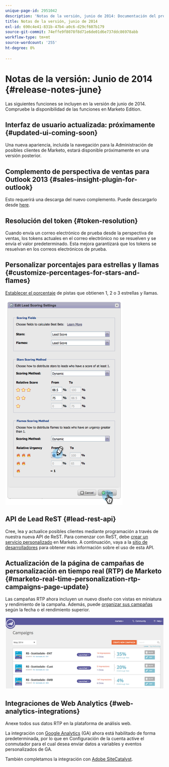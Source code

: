 ```yaml
---
unique-page-id: 2951042
description: 'Notas de la versión, junio de 2014: Documentación del producto de Marketo'
title: Notas de la versión, junio de 2014
exl-id: 690c4e41-831b-47b4-a0c6-d29cf607b179
source-git-commit: 74effe9f8078f8d71e6de01d6e737ddc86978abb
workflow-type: tm+mt
source-wordcount: '255'
ht-degree: 0%

---
```


# Notas de la versión: Junio de 2014 {#release-notes-june}

Las siguientes funciones se incluyen en la versión de junio de 2014. Compruebe la disponibilidad de las funciones en Marketo Edition.

## Interfaz de usuario actualizada: próximamente {#updated-ui-coming-soon}

Una nueva apariencia, incluida la navegación para la Administración de posibles clientes de Marketo, estará disponible próximamente en una versión posterior.

## Complemento de perspectiva de ventas para Outlook 2013 {#sales-insight-plugin-for-outlook}

Esto requerirá una descarga del nuevo complemento. Puede descargarlo desde [here](/help/marketo/product-docs/marketo-sales-insight/msi-outlook-plugin/install-the-marketo-email-add-in-for-outlook-with-a-registration-code.md).

## Resolución del token {#token-resolution}

Cuando envía un correo electrónico de prueba desde la perspectiva de ventas, los tokens actuales en el correo electrónico no se resuelven y se envía el valor predeterminado. Esta mejora garantizará que los tokens se resuelvan en los correos electrónicos de prueba.

## Personalizar porcentajes para estrellas y llamas {#customize-percentages-for-stars-and-flames}

[Establecer el porcentaje](/help/marketo/product-docs/marketo-sales-insight/msi-for-salesforce/features/stars-and-flames/customize-stars-and-flames.md) de pistas que obtienen 1, 2 o 3 estrellas y llamas.

![](assets/image2014-9-22-13-3a50-3a31.png)

## API de Lead ReST {#lead-rest-api}

Cree, lea y actualice posibles clientes mediante programación a través de nuestra nueva API de ReST. Para comenzar con ReST, debe [crear un servicio personalizado](/help/marketo/product-docs/administration/additional-integrations/create-a-custom-service-for-use-with-rest-api.md) en Marketo. A continuación, vaya a la [sitio de desarrolladores](https://developers.marketo.com/documentation/rest/) para obtener más información sobre el uso de esta API.

## Actualización de la página de campañas de personalización en tiempo real (RTP) de Marketo {#marketo-real-time-personalization-rtp-campaigns-page-update}

Las campañas RTP ahora incluyen un nuevo diseño con vistas en miniatura y rendimiento de la campaña. Además, puede [organizar sus campañas](/help/marketo/product-docs/web-personalization/working-with-web-campaigns/sort-web-campaigns-by-latest-or-top-performing.md) según la fecha o el rendimiento superior.

![](assets/image2014-9-22-13-3a50-3a57.png)

## Integraciones de Web Analytics {#web-analytics-integrations}

Anexe todos sus datos RTP en la plataforma de análisis web.

La integración con [Google Analytics](/help/marketo/product-docs/web-personalization/reporting-for-web-personalization/web-analytics-integrations/integrate-rtp-with-google-analytics.md) (GA) ahora está habilitado de forma predeterminada, por lo que en Configuración de la cuenta active el conmutador para el cual desea enviar datos a variables y eventos personalizados de GA.

También completamos la integración con [Adobe SiteCatalyst](/help/marketo/product-docs/web-personalization/reporting-for-web-personalization/web-analytics-integrations/integrate-with-adobe-analytics.md).
